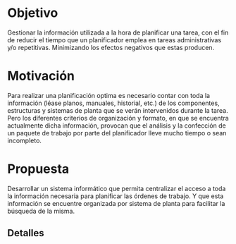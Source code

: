 # Objetivo
Gestionar la información utilizada a la hora de planificar una tarea, con el fin de reducir el tiempo que un planificador emplea en tareas administrativas y/o repetitivas. Minimizando los efectos negativos que estas producen.
# Motivación
Para realizar una planificación optima es necesario contar con toda la información (léase planos, manuales, historial, etc.) de los componentes, estructuras y sistemas de planta que se verán intervenidos durante la tarea. 
Pero los diferentes criterios de organización y formato, en que se encuentra actualmente dicha información, provocan que el análisis y la confección de un paquete de trabajo por parte del planificador lleve mucho tiempo o sean incompleto.
# Propuesta
Desarrollar un sistema informático que permita centralizar el acceso a toda la información necesaria para planificar las órdenes de trabajo. Y que esta información se encuentre organizada por sistema de planta para facilitar la búsqueda de la misma.
## Detalles
